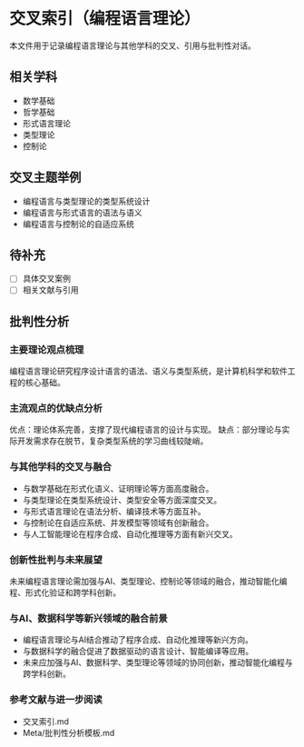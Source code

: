 # 交叉索引（编程语言理论）

本文件用于记录编程语言理论与其他学科的交叉、引用与批判性对话。

## 相关学科

- 数学基础
- 哲学基础
- 形式语言理论
- 类型理论
- 控制论

## 交叉主题举例

- 编程语言与类型理论的类型系统设计
- 编程语言与形式语言的语法与语义
- 编程语言与控制论的自适应系统

## 待补充

- [ ] 具体交叉案例
- [ ] 相关文献与引用

## 批判性分析

### 主要理论观点梳理

编程语言理论研究程序设计语言的语法、语义与类型系统，是计算机科学和软件工程的核心基础。

### 主流观点的优缺点分析

优点：理论体系完善，支撑了现代编程语言的设计与实现。
缺点：部分理论与实际开发需求存在脱节，复杂类型系统的学习曲线较陡峭。

### 与其他学科的交叉与融合

- 与数学基础在形式化语义、证明理论等方面高度融合。
- 与类型理论在类型系统设计、类型安全等方面深度交叉。
- 与形式语言理论在语法分析、编译技术等方面互补。
- 与控制论在自适应系统、并发模型等领域有创新融合。
- 与人工智能理论在程序合成、自动化推理等方面有新兴交叉。

### 创新性批判与未来展望

未来编程语言理论需加强与AI、类型理论、控制论等领域的融合，推动智能化编程、形式化验证和跨学科创新。

### 与AI、数据科学等新兴领域的融合前景

- 编程语言理论与AI结合推动了程序合成、自动化推理等新兴方向。
- 与数据科学的融合促进了数据驱动的语言设计、智能编译等应用。
- 未来应加强与AI、数据科学、类型理论等领域的协同创新，推动智能化编程与跨学科创新。

### 参考文献与进一步阅读

- 交叉索引.md
- Meta/批判性分析模板.md
